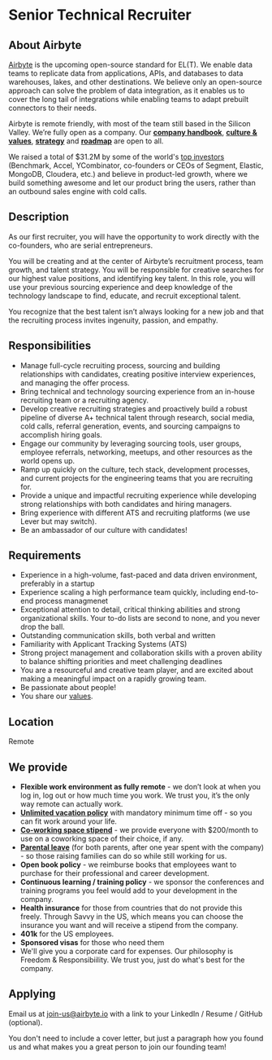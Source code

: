 # Senior Technical Recruiter

## **About Airbyte**

[Airbyte](http://airbyte.io) is the upcoming open-source standard for EL\(T\). We enable data teams to replicate data from applications, APIs, and databases to data warehouses, lakes, and other destinations. We believe only an open-source approach can solve the problem of data integration, as it enables us to cover the long tail of integrations while enabling teams to adapt prebuilt connectors to their needs.

Airbyte is remote friendly, with most of the team still based in the Silicon Valley. We’re fully open as a company. Our **[company handbook](https://handbook.airbyte.io)**, **[culture & values](https://handbook.airbyte.io/company/culture-and-values)**, **[strategy](https://handbook.airbyte.io/strategy/strategy)** and **[roadmap](../project-overview/roadmap.md)** are open to all.

We raised a total of $31.2M by some of the world's [top investors](./#our-investors) (Benchmark, Accel, YCombinator, co-founders or CEOs of Segment, Elastic, MongoDB, Cloudera, etc.) and believe in product-led growth, where we build something awesome and let our product bring the users, rather than an outbound sales engine with cold calls.

## **Description**

As our first recruiter, you will have the opportunity to work directly with the co-founders, who are serial entrepreneurs. 

You will be creating and at the center of Airbyte’s recruitment process, team growth, and talent strategy. You will be responsible for creative searches for our highest value positions, and identifying key talent. In this role, you will use your previous sourcing experience and deep knowledge of the technology landscape to find, educate, and recruit exceptional talent.

You recognize that the best talent isn’t always looking for a new job and that the recruiting process invites ingenuity, passion, and empathy. 

## **Responsibilities**

* Manage full-cycle recruiting process, sourcing and building relationships with candidates, creating positive interview experiences, and managing the offer process.
* Bring technical and technology sourcing experience from an in-house recruiting team or a recruiting agency.
* Develop creative recruiting strategies and proactively build a robust pipeline of diverse A+ technical talent through research, social media, cold calls, referral generation, events, and sourcing campaigns to accomplish hiring goals.
* Engage our community by leveraging sourcing tools, user groups, employee referrals, networking, meetups, and other resources as the world opens up.
* Ramp up quickly on the culture, tech stack, development processes, and current projects for the engineering teams that you are recruiting for.
* Provide a unique and impactful recruiting experience while developing strong relationships with both candidates and hiring managers.
* Bring experience with different ATS and recruiting platforms (we use Lever but may switch).
* Be an ambassador of our culture with candidates!

## **Requirements**

* Experience in a high-volume, fast-paced and data driven environment, preferably in a startup
* Experience scaling a high performance team quickly, including end-to-end process managmenet
* Exceptional attention to detail, critical thinking abilities and strong organizational skills. Your to-do lists are second to none, and you never drop the ball.
* Outstanding communication skills, both verbal and written
* Familiarity with Applicant Tracking Systems (ATS)
* Strong project management and collaboration skills with a proven ability to balance shifting priorities and meet challenging deadlines
* You are a resourceful and creative team player, and are excited about making a meaningful impact on a rapidly growing team.
* Be passionate about people!
* You share our [values](https://handbook.airbyte.io/company/culture-and-values).

## **Location**

Remote

## **We provide**

* **Flexible work environment as fully remote** - we don’t look at when you log in, log out or how much time you work. We trust you, it’s the only way remote can actually work. 
* **[Unlimited vacation policy](https://handbook.airbyte.io/people/time-off)** with mandatory minimum time off - so you can fit work around your life.
* **[Co-working space stipend](https://handbook.airbyte.io/people/expense-policy#work-space)** - we provide everyone with $200/month to use on a coworking space of their choice, if any.
* **[Parental leave](https://handbook.airbyte.io/people/time-off#parental-leave)** \(for both parents, after one year spent with the company\) - so those raising families can do so while still working for us.
* **Open book policy** - we reimburse books that employees want to purchase for their professional and career development. 
* **Continuous learning / training policy** - we sponsor the conferences and training programs you feel would add to your development in the company. 
* **Health insurance** for those from countries that do not provide this freely. Through Savvy in the US, which means you can choose the insurance you want and will receive a stipend from the company. 
* **401k** for the US employees. 
* **Sponsored visas** for those who need them
* We'll give you a corporate card for expenses. Our philosophy is Freedom & Responsibiility. We trust you, just do what's best for the company.

## **Applying**

Email us at [join-us@airbyte.io](mailto:join-us@airbyte.io) with a link to your LinkedIn / Resume / GitHub \(optional\).

You don't need to include a cover letter, but just a paragraph how you found us and what makes you a great person to join our founding team!

